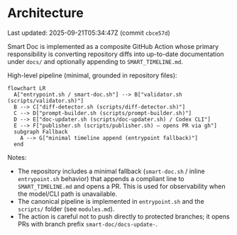 # Architecture

Last updated: 2025-09-21T05:34:47Z  (commit `cbce57d`)

Smart Doc is implemented as a composite GitHub Action whose primary responsibility is converting repository diffs into up-to-date documentation under `docs/` and optionally appending to `SMART_TIMELINE.md`.

High-level pipeline (minimal, grounded in repository files):

```mermaid
flowchart LR
  A["entrypoint.sh / smart-doc.sh"] --> B["validator.sh (scripts/validator.sh)"]
  B --> C["diff-detector.sh (scripts/diff-detector.sh)"]
  C --> D["prompt-builder.sh (scripts/prompt-builder.sh)"]
  D --> E["doc-updater.sh (scripts/doc-updater.sh) / Codex CLI"]
  E --> F["publisher.sh (scripts/publisher.sh) — opens PR via gh"]
  subgraph Fallback
    A --> G["minimal timeline append (entrypoint fallback)"]
  end
```

Notes:
- The repository includes a minimal fallback (`smart-doc.sh` / inline `entrypoint.sh` behavior) that appends a compliant line to `SMART_TIMELINE.md` and opens a PR. This is used for observability when the model/CLI path is unavailable.
- The canonical pipeline is implemented in `entrypoint.sh` and the `scripts/` folder (see `modules.md`).
- The action is careful not to push directly to protected branches; it opens PRs with branch prefix `smart-doc/docs-update-`.

